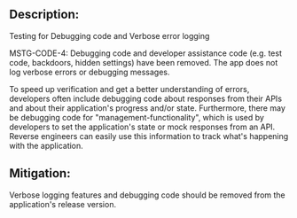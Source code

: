 ## Description:

Testing for Debugging code and Verbose error logging

MSTG-CODE-4: Debugging code and developer assistance code (e.g. test code, backdoors, hidden settings) have been removed. The app does not log verbose errors or debugging messages.

To speed up verification and get a better understanding of errors, developers often include debugging code about responses from their APIs and about their application's progress and/or state. Furthermore, there may be debugging code for "management-functionality", which is used by developers to set the application's state or mock responses from an API. Reverse engineers can easily use this information to track what's happening with the application. 


## Mitigation:

Verbose logging features and debugging code should be removed from the application's release version.
